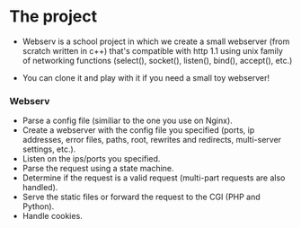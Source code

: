 # The project
- Webserv is a school project in which we create a small webserver (from scratch written in c++) that's compatible with http 1.1 using unix family of networking functions (select(), socket(), listen(), bind(), accept(), etc.)

- You can clone it and play with it if you need a small toy webserver!

### Webserv
- Parse a config file (similiar to the one you use on Nginx).
- Create a webserver with the config file you specified (ports, ip addresses, error files, paths, root, rewrites and redirects, multi-server settings, etc.).
- Listen on the ips/ports you specified.
- Parse the request using a state machine.
- Determine if the request is a valid request (multi-part requests are also handled).
- Serve the static files or forward the request to the CGI (PHP and Python).
- Handle cookies.
